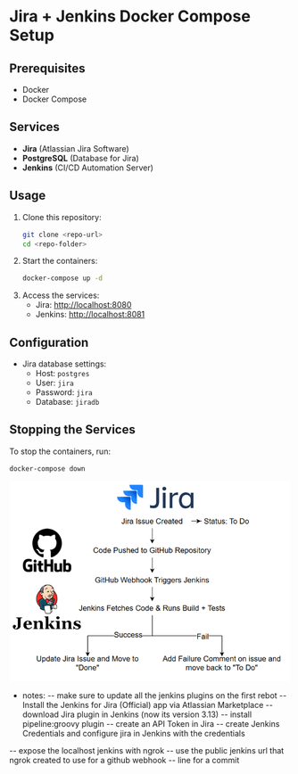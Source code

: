# Jira + Jenkins Docker Compose Setup

## Prerequisites

- Docker
- Docker Compose

## Services

- **Jira** (Atlassian Jira Software)
- **PostgreSQL** (Database for Jira)
- **Jenkins** (CI/CD Automation Server)

## Usage

1. Clone this repository:
   ```sh
   git clone <repo-url>
   cd <repo-folder>
   ```
2. Start the containers:
   ```sh
   docker-compose up -d
   ```
3. Access the services:
   - Jira: [http://localhost:8080](http://localhost:8080)
   - Jenkins: [http://localhost:8081](http://localhost:8081)

## Configuration

- Jira database settings:
  - Host: `postgres`
  - User: `jira`
  - Password: `jira`
  - Database: `jiradb`

## Stopping the Services

To stop the containers, run:

```sh
docker-compose down
```

![Alt text](images/Ci_workflow.png)

- notes:
-- make sure to update all the jenkins plugins on the first rebot
-- Install the Jenkins for Jira (Official) app via Atlassian Marketplace
-- download Jira plugin in Jenkins (now its version 3.13)
-- install pipeline:groovy plugin
-- create an API Token in Jira
-- create Jenkins Credentials and configure jira in Jenkins with the credentials

-- expose the localhost jenkins with ngrok 
-- use the public jenkins url that ngrok created to use for a github webhook
-- line for a commit